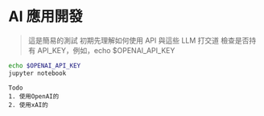 # AI 應用開發

> 這是簡易的測試
> 初期先理解如何使用 API 與這些 LLM 打交道
> 檢查是否持有 API_KEY，例如，echo $OPENAI_API_KEY

```sh
echo $OPENAI_API_KEY
jupyter notebook
```

```plaintext
Todo
1. 使用OpenAI的
2. 使用xAI的
```
